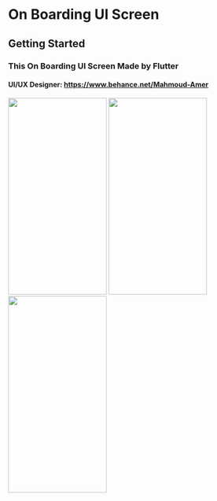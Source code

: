 # On Boarding UI Screen

## Getting Started

### This On Boarding UI Screen Made by Flutter

#### UI/UX Designer: https://www.behance.net/Mahmoud-Amer

<img src="https://user-images.githubusercontent.com/73666699/189351822-ff6ff0ba-7dd2-4667-9787-11fba18cc474.png " width="200" height="400" /> <img src="https://user-images.githubusercontent.com/73666699/189355417-d5baacb9-8340-4e26-a9ae-e497003eb3c9.png " width="200" height="400" /> <img src="https://user-images.githubusercontent.com/73666699/189355421-5de05380-2adb-4843-a45b-f0cc26ad00b9.png " width="200" height="400" />
